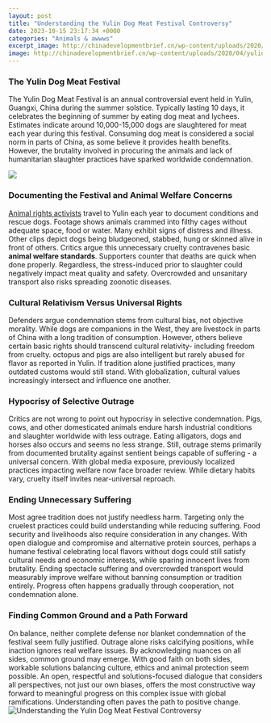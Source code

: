 ```yaml
---
layout: post
title: "Understanding the Yulin Dog Meat Festival Controversy"
date: 2023-10-15 23:17:34 +0000
categories: "Animals & awwws"
excerpt_image: http://chinadevelopmentbrief.cn/wp-content/uploads/2020/04/yulin.jpg
image: http://chinadevelopmentbrief.cn/wp-content/uploads/2020/04/yulin.jpg
---
```


### The Yulin Dog Meat Festival
The Yulin Dog Meat Festival is an annual controversial event held in Yulin, Guangxi, China during the summer solstice. Typically lasting 10 days, it celebrates the beginning of summer by eating dog meat and lychees. Estimates indicate around 10,000-15,000 dogs are slaughtered for meat each year during this festival. Consuming dog meat is considered a social norm in parts of China, as some believe it provides health benefits. However, the brutality involved in procuring the animals and lack of humanitarian slaughter practices have sparked worldwide condemnation.

![](https://d.newsweek.com/en/full/2061780/caged-dogs-yulin-china.jpg)
### Documenting the Festival and Animal Welfare Concerns 
[Animal rights activists](https://thetopnews.github.io/page30/) travel to Yulin each year to document conditions and rescue dogs. Footage shows animals crammed into filthy cages without adequate space, food or water. Many exhibit signs of distress and illness. Other clips depict dogs being bludgeoned, stabbed, hung or skinned alive in front of others. Critics argue this unnecessary cruelty contravenes basic **animal welfare standards**. Supporters counter that deaths are quick when done properly. Regardless, the stress-induced prior to slaughter could negatively impact meat quality and safety. Overcrowded and unsanitary transport also risks spreading zoonotic diseases. 
### Cultural Relativism Versus Universal Rights
Defenders argue condemnation stems from cultural bias, not objective morality. While dogs are companions in the West, they are livestock in parts of China with a long tradition of consumption. However, others believe certain basic rights should transcend cultural relativity- including freedom from cruelty. octopus and pigs are also intelligent but rarely abused for flavor as reported in Yulin. If tradition alone justified practices, many outdated customs would still stand. With globalization, cultural values increasingly intersect and influence one another.
### Hypocrisy of Selective Outrage
Critics are not wrong to point out hypocrisy in selective condemnation. Pigs, cows, and other domesticated animals endure harsh industrial conditions and slaughter worldwide with less outrage. Eating alligators, dogs and horses also occurs and seems no less strange. Still, outrage stems primarily from documented brutality against sentient beings capable of suffering - a universal concern. With global media exposure, previously localized practices impacting welfare now face broader review. While dietary habits vary, cruelty itself invites near-universal reproach.
### Ending Unnecessary Suffering 
Most agree tradition does not justify needless harm. Targeting only the cruelest practices could build understanding while reducing suffering. Food security and livelihoods also require consideration in any changes. With open dialogue and compromise and alternative protein sources, perhaps a humane festival celebrating local flavors without dogs could still satisfy cultural needs and economic interests, while sparing innocent lives from brutality. Ending spectacle suffering and overcrowded transport would measurably improve welfare without banning consumption or tradition entirely. Progress often happens gradually through cooperation, not condemnation alone.
### Finding Common Ground and a Path Forward
On balance, neither complete defense nor blanket condemnation of the festival seem fully justified. Outrage alone risks calcifying positions, while inaction ignores real welfare issues. By acknowledging nuances on all sides, common ground may emerge. With good faith on both sides, workable solutions balancing culture, ethics and animal protection seem possible. An open, respectful and solutions-focused dialogue that considers all perspectives, not just our own biases, offers the most constructive way forward to meaningful progress on this complex issue with global ramifications. Understanding often paves the path to positive change.
![Understanding the Yulin Dog Meat Festival Controversy](http://chinadevelopmentbrief.cn/wp-content/uploads/2020/04/yulin.jpg)